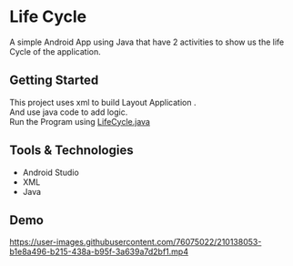 
# Life Cycle  
A simple Android App using Java that have 2 activities to show us the life Cycle of the application.



## Getting Started
This project uses xml to build Layout Application .\
And use java code to add logic.\
Run the Program using [LifeCycle.java](https://github.com/yomnakerir/Android/tree/main/LifeCycle)
## Tools & Technologies

- Android Studio
- XML
- Java


## Demo


https://user-images.githubusercontent.com/76075022/210138053-b1e8a496-b215-438a-b95f-3a639a7d2bf1.mp4


